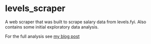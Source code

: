 # levels_scraper

A web scraper that was built to scrape salary data from levels.fyi. Also contains some initial exploratory data analysis.

For the full analysis see [my blog post](https://blog.tbhinnovation.com/ds-swe-salary-comparison/)
